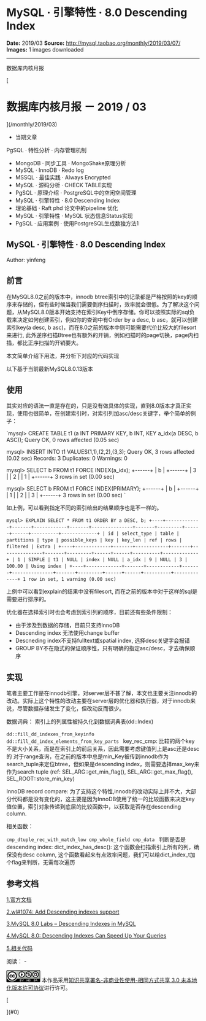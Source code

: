 # MySQL · 引擎特性 · 8.0 Descending Index

**Date:** 2019/03
**Source:** http://mysql.taobao.org/monthly/2019/03/07/
**Images:** 1 images downloaded

---

数据库内核月报

 [
 # 数据库内核月报 － 2019 / 03
 ](/monthly/2019/03)

 * 当期文章

 PgSQL · 特性分析 · 内存管理机制
* MongoDB · 同步工具 · MongoShake原理分析
* MySQL · InnoDB · Redo log
* MSSQL · 最佳实践 · Always Encrypted
* MySQL · 源码分析 · CHECK TABLE实现
* PgSQL · 原理介绍 · PostgreSQL中的空闲空间管理
* MySQL · 引擎特性 · 8.0 Descending Index
* 理论基础 · Raft phd 论文中的pipeline 优化
* MySQL · 引擎特性 · MySQL 状态信息Status实现
* PgSQL · 应用案例 · 使用PostgreSQL生成数独方法1

 ## MySQL · 引擎特性 · 8.0 Descending Index 
 Author: yinfeng 

 ## 前言
在MySQL8.0之前的版本中，innodb btree索引中的记录都是严格按照的key的顺序来存储的，但有些时候当我们需要倒序扫描时，效率就会很低。为了解决这个问题，从MySQL8.0版本开始支持在索引Key中倒序存储。你可以按照实际的sql负载来决定如何创建索引，例如你的查询中有Order by a desc, b asc，就可以创建索引key(a desc, b asc)，而在8.0之前的版本中则可能需要代价比较大的filesort来进行, 此外逆序扫描Btree也有额外的开销，例如扫描时的page切换，page内扫描，都比正序扫描的开销要大。

本文简单介绍下用法，并分析下对应的代码实现

以下基于当前最新MySQL8.0.13版本

## 使用
其实对应的语法一直是存在的，只是没有做具体的实现，直到8.0版本才真正实现，使用也很简单，在创建索引时，对索引列加asc/desc关键字，举个简单的例子：

`mysql> CREATE TABLE t1 (a INT PRIMARY KEY, b INT, KEY a_idx(a DESC, b ASC));
Query OK, 0 rows affected (0.05 sec)

 mysql> INSERT INTO t1 VALUES(1,1),(2,2),(3,3);
 Query OK, 3 rows affected (0.02 sec)
 Records: 3 Duplicates: 0 Warnings: 0

 mysql> SELECT b FROM t1 FORCE INDEX(a_idx);
 +------+
 | b |
 +------+
 | 3 |
 | 2 |
 | 1 |
 +------+
 3 rows in set (0.00 sec)

 mysql> SELECT b FROM t1 FORCE INDEX(PRIMARY);
 +------+
 | b |
 +------+
 | 1 |
 | 2 |
 | 3 |
 +------+
 3 rows in set (0.00 sec)
`

如上例，可以看到指定不同的索引给出的结果顺序也是不一样的。

`mysql> EXPLAIN SELECT * FROM t1 ORDER BY a DESC, b;
+----+-------------+-------+------------+-------+---------------+-------+---------+------+------+----------+-------------+
| id | select_type | table | partitions | type | possible_keys | key | key_len | ref | rows | filtered | Extra |
+----+-------------+-------+------------+-------+---------------+-------+---------+------+------+----------+-------------+
| 1 | SIMPLE | t1 | NULL | index | NULL | a_idx | 9 | NULL | 3 | 100.00 | Using index |
+----+-------------+-------+------------+-------+---------------+-------+---------+------+------+----------+-------------+
1 row in set, 1 warning (0.00 sec)
`

上例中可以看到explain的结果中没有filesort, 而在之前的版本中对于这样的sql是需要进行排序的。

优化器在选择索引时也会考虑到索引列的顺序，目前还有些条件限制：

* 由于涉及到数据的存储，目前只支持InnoDB
* Descending index 无法使用change buffer
* Descneding index不支持fulltext或spatial index, 选择desc关键字会报错
* GROUP BY不在隐式的保证顺序性，只有明确的指定asc/desc，才去确保顺序

## 实现
笔者主要工作是在innodb引擎，对server层不甚了解，本文也主要关注innodb的改动。实际上这个特性的改动主要在server层的优化器和执行器，对于innodb来说，尽管数据存储发生了变化，但改动反而很少。

数据词典：
索引上的列属性被持久化到数据词典表(dd::Index)

`dd::fill_dd_indexes_from_keyinfo
 dd::fill_dd_index_elements_from_key_parts
`
key_rec_cmp:
比较的两个key不是大小关系，而是在索引上的前后关系，因此需要考虑键值列上是asc还是desc的
对于range查询，在之前的版本中总是min_Key被传到innodb作为search_tuple来定位btree，但如果是descending index，则需要选择max_key来作为search tuple (ref: SEL_ARG::get_min_flag(), SEL_ARG::get_max_flag(), SEL_ROOT::store_min_key)

InnoDB record compare:
为了支持这个特性,innodb的改动实际上并不大，大部分代码都是没有变化的，这主要是因为InnoDB使用了统一的比较函数来决定key值位置，索引对象传递到底层的比较函数中，以获取是否存在descending column.

相关函数：

`cmp_dtuple_rec_with_match_low
cmp_whole_field
cmp_data
`
判断是否是descending index:
dict_index_has_desc(): 这个函数会扫描索引上所有的列，确保没有desc column, 这个函数看起来有点效率问题，我们可以给dict_index_t加个flag来判断，无需每次遍历

## 参考文档
[1.官方文档](https://dev.mysql.com/doc/refman/8.0/en/descending-indexes.html?spm=a2c4e.11153940.blogcont684783.12.2a572d40IvQTPU)

[2.wl#1074: Add Descending indexes support](https://dev.mysql.com/worklog/task/?spm=a2c4e.11153940.blogcont684783.13.2a572d40IvQTPU&id=1074)

[3.MySQL 8.0 Labs – Descending Indexes in MySQL](https://mysqlserverteam.com/mysql-8-0-labs-descending-indexes-in-mysql/?spm=a2c4e.11153940.blogcont684783.14.2a572d40IvQTPU)

[4.MySQL 8.0: Descending Indexes Can Speed Up Your Queries](https://www.percona.com/blog/2016/10/20/mysql-8-0-descending-indexes-can-speedup-your-queries/?spm=a2c4e.11153940.blogcont684783.15.2a572d40IvQTPU)

[5.相关代码](https://github.com/alibaba/MongoShak://github.com/mysql/mysql-server/commit/2346ed5a9a4e64e608a8a62e930a3bf9790d0fdb?spm=a2c4e.11153940.blogcont684783.16.2a572d40IvQTPU)

 阅读： - 

[![知识共享许可协议](.img/8232d49bd3e9_88x31.png)](http://creativecommons.org/licenses/by-nc-sa/3.0/)
本作品采用[知识共享署名-非商业性使用-相同方式共享 3.0 未本地化版本许可协议](http://creativecommons.org/licenses/by-nc-sa/3.0/)进行许可。

 [

 ](#0)